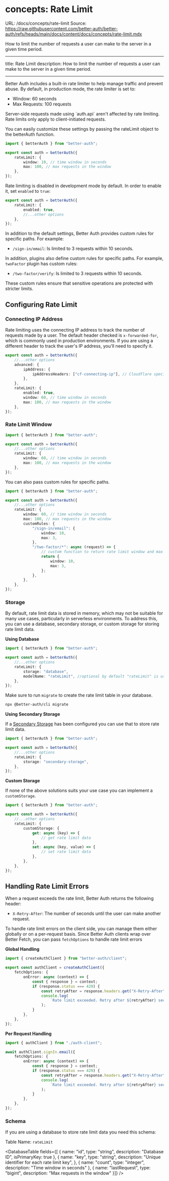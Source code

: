 # concepts: Rate Limit

URL: /docs/concepts/rate-limit
Source: https://raw.githubusercontent.com/better-auth/better-auth/refs/heads/main/docs/content/docs/concepts/rate-limit.mdx

How to limit the number of requests a user can make to the server in a given time period.

---

title: Rate Limit
description: How to limit the number of requests a user can make to the server in a given time period.

---

Better Auth includes a built-in rate limiter to help manage traffic and prevent abuse. By default, in production mode, the rate limiter is set to:

- Window: 60 seconds
- Max Requests: 100 requests

<Callout type="warning">
  Server-side requests made using `auth.api` aren't affected by rate limiting. Rate limits only apply to client-initiated requests.
</Callout>

You can easily customize these settings by passing the rateLimit object to the betterAuth function.

```ts title="auth.ts"
import { betterAuth } from "better-auth";

export const auth = betterAuth({
    rateLimit: {
        window: 10, // time window in seconds
        max: 100, // max requests in the window
    },
});
```

Rate limiting is disabled in development mode by default. In order to enable it, set `enabled` to `true`:

```ts title="auth.ts"
export const auth = betterAuth({
    rateLimit: {
        enabled: true,
        //...other options
    },
});
```

In addition to the default settings, Better Auth provides custom rules for specific paths. For example:

- `/sign-in/email`: Is limited to 3 requests within 10 seconds.

In addition, plugins also define custom rules for specific paths. For example, `twoFactor` plugin has custom rules:

- `/two-factor/verify`: Is limited to 3 requests within 10 seconds.

These custom rules ensure that sensitive operations are protected with stricter limits.

## Configuring Rate Limit

### Connecting IP Address

Rate limiting uses the connecting IP address to track the number of requests made by a user. The
default header checked is `x-forwarded-for`, which is commonly used in production environments. If
you are using a different header to track the user's IP address, you'll need to specify it.

```ts title="auth.ts"
export const auth = betterAuth({
    //...other options
    advanced: {
        ipAddress: {
            ipAddressHeaders: ["cf-connecting-ip"], // Cloudflare specific header example
        },
    },
    rateLimit: {
        enabled: true,
        window: 60, // time window in seconds
        max: 100, // max requests in the window
    },
});
```

### Rate Limit Window

```ts title="auth.ts"
import { betterAuth } from "better-auth";

export const auth = betterAuth({
    //...other options
    rateLimit: {
        window: 60, // time window in seconds
        max: 100, // max requests in the window
    },
});
```

You can also pass custom rules for specific paths.

```ts title="auth.ts"
import { betterAuth } from "better-auth";

export const auth = betterAuth({
    //...other options
    rateLimit: {
        window: 60, // time window in seconds
        max: 100, // max requests in the window
        customRules: {
            "/sign-in/email": {
                window: 10,
                max: 3,
            },
            "/two-factor/*": async (request) => {
                // custom function to return rate limit window and max
                return {
                    window: 10,
                    max: 3,
                };
            },
        },
    },
});
```

### Storage

By default, rate limit data is stored in memory, which may not be suitable for many use cases, particularly in serverless environments. To address this, you can use a database, secondary storage, or custom storage for storing rate limit data.

**Using Database**

```ts title="auth.ts"
import { betterAuth } from "better-auth";

export const auth = betterAuth({
    //...other options
    rateLimit: {
        storage: "database",
        modelName: "rateLimit", //optional by default "rateLimit" is used
    },
});
```

Make sure to run `migrate` to create the rate limit table in your database.

```bash
npx @better-auth/cli migrate
```

**Using Secondary Storage**

If a [Secondary Storage](/docs/concepts/database#secondary-storage) has been configured you can use that to store rate limit data.

```ts title="auth.ts"
import { betterAuth } from "better-auth";

export const auth = betterAuth({
    //...other options
    rateLimit: {
        storage: "secondary-storage",
    },
});
```

**Custom Storage**

If none of the above solutions suits your use case you can implement a `customStorage`.

```ts title="auth.ts"
import { betterAuth } from "better-auth";

export const auth = betterAuth({
    //...other options
    rateLimit: {
        customStorage: {
            get: async (key) => {
                // get rate limit data
            },
            set: async (key, value) => {
                // set rate limit data
            },
        },
    },
});
```

## Handling Rate Limit Errors

When a request exceeds the rate limit, Better Auth returns the following header:

- `X-Retry-After`: The number of seconds until the user can make another request.

To handle rate limit errors on the client side, you can manage them either globally or on a per-request basis. Since Better Auth clients wrap over Better Fetch, you can pass `fetchOptions` to handle rate limit errors

**Global Handling**

```ts title="auth-client.ts"
import { createAuthClient } from "better-auth/client";

export const authClient = createAuthClient({
    fetchOptions: {
        onError: async (context) => {
            const { response } = context;
            if (response.status === 429) {
                const retryAfter = response.headers.get("X-Retry-After");
                console.log(
                    `Rate limit exceeded. Retry after ${retryAfter} seconds`,
                );
            }
        },
    },
});
```

**Per Request Handling**

```ts title="auth-client.ts"
import { authClient } from "./auth-client";

await authClient.signIn.email({
    fetchOptions: {
        onError: async (context) => {
            const { response } = context;
            if (response.status === 429) {
                const retryAfter = response.headers.get("X-Retry-After");
                console.log(
                    `Rate limit exceeded. Retry after ${retryAfter} seconds`,
                );
            }
        },
    },
});
```

### Schema

If you are using a database to store rate limit data you need this schema:

Table Name: `rateLimit`

<DatabaseTable
fields={[
{
name: "id",
type: "string",
description: "Database ID",
isPrimaryKey: true
},
{
name: "key",
type: "string",
description: "Unique identifier for each rate limit key",
},
{
name: "count",
type: "integer",
description: "Time window in seconds"
},
{
name: "lastRequest",
type: "bigint",
description: "Max requests in the window"
}]}
/>
